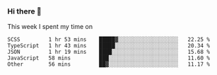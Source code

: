 ### Hi there 👋

<!--
**qiruohan/qiruohan** is a ✨ _special_ ✨ repository because its `README.md` (this file) appears on your GitHub profile.

Here are some ideas to get you started:

- 🔭 I’m currently working on ...
- 🌱 I’m currently learning ...
- 👯 I’m looking to collaborate on ...
- 🤔 I’m looking for help with ...
- 💬 Ask me about ...
- 📫 How to reach me: ...
- 😄 Pronouns: ...
- ⚡ Fun fact: ...
-->

This week I spent my time on 
<!--START_SECTION:waka-->
```text
SCSS         1 hr 53 mins    █████▓░░░░░░░░░░░░░░░░░░░   22.25 % 
TypeScript   1 hr 43 mins    █████░░░░░░░░░░░░░░░░░░░░   20.34 % 
JSON         1 hr 19 mins    ████░░░░░░░░░░░░░░░░░░░░░   15.68 % 
JavaScript   58 mins         ███░░░░░░░░░░░░░░░░░░░░░░   11.60 % 
Other        56 mins         ██▓░░░░░░░░░░░░░░░░░░░░░░   11.17 % 
```
<!--END_SECTION:waka-->
